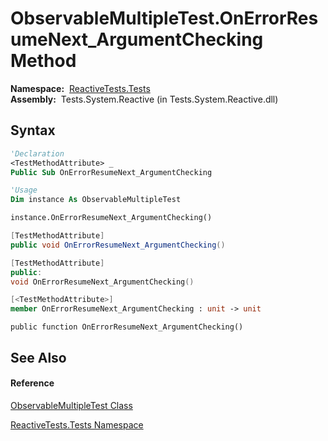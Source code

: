 # ObservableMultipleTest.OnErrorResumeNext\_ArgumentChecking Method

**Namespace:**  [ReactiveTests.Tests](ReactiveTests.Tests\ReactiveTests.Tests.md)  
**Assembly:**  Tests.System.Reactive (in Tests.System.Reactive.dll)

## Syntax

```vb
'Declaration
<TestMethodAttribute> _
Public Sub OnErrorResumeNext_ArgumentChecking
```

```vb
'Usage
Dim instance As ObservableMultipleTest

instance.OnErrorResumeNext_ArgumentChecking()
```

```csharp
[TestMethodAttribute]
public void OnErrorResumeNext_ArgumentChecking()
```

```c++
[TestMethodAttribute]
public:
void OnErrorResumeNext_ArgumentChecking()
```

```fsharp
[<TestMethodAttribute>]
member OnErrorResumeNext_ArgumentChecking : unit -> unit 
```

```jscript
public function OnErrorResumeNext_ArgumentChecking()
```

## See Also

#### Reference

[ObservableMultipleTest Class](ObservableMultipleTest\ObservableMultipleTest.md)

[ReactiveTests.Tests Namespace](ReactiveTests.Tests\ReactiveTests.Tests.md)




